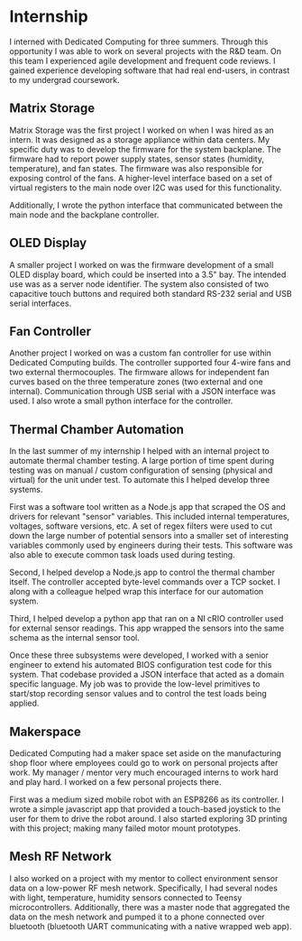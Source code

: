 # Internship

I interned with Dedicated Computing for three summers. Through this opportunity I was able to work on several projects with the R&D team. On this team I experienced agile development and frequent code reviews. I gained experience developing software that had real end-users, in contrast to my undergrad coursework.
 
## Matrix Storage

Matrix Storage was the first project I worked on when I was hired as an intern. It was designed as a storage appliance within data centers. My specific duty was to develop the firmware for the system backplane. The firmware had to report power supply states, sensor states (humidity, temperature), and fan states. The firmware was also responsible for exposing control of the fans. A higher-level interface based on a set of virtual registers to the main node over I2C was used for this functionality.
 
Additionally, I wrote the python interface that communicated between the main node and the backplane controller.
 
## OLED Display

A smaller project I worked on was the firmware development of a small OLED display board, which could be inserted into a 3.5" bay. The intended use was as a server node identifier. The system also consisted of two capacitive touch buttons and required both standard RS-232 serial and USB serial interfaces.
 
## Fan Controller

Another project I worked on was a custom fan controller for use within Dedicated Computing builds. The controller supported four 4-wire fans and two external thermocouples. The firmware allows for independent fan curves based on the three temperature zones (two external and one internal). Communication through USB serial with a JSON interface was used. I also wrote a small python interface for the controller.
 
## Thermal Chamber Automation

In the last summer of my internship I helped with an internal project to automate thermal chamber testing. A large portion of time spent during testing was on manual / custom configuration of sensing (physical and virtual) for the unit under test. To automate this I helped develop three systems.
 
First was a software tool written as a Node.js app that scraped the OS and drivers for relevant "sensor" variables. This included internal temperatures, voltages, software versions, etc. A set of regex filters were used to cut down the large number of potential sensors into a smaller set of interesting variables commonly used by engineers during their tests. This software was also able to execute common task loads used during testing.
 
Second, I helped develop a Node.js app to control the thermal chamber itself. The controller accepted byte-level commands over a TCP socket. I along with a colleague helped wrap this interface for our automation system.
 
Third, I helped develop a python app that ran on a NI cRIO controller used for external sensor readings. This app wrapped the sensors into the same schema as the internal sensor tool.
 
Once these three subsystems were developed, I worked with a senior engineer to extend his automated BIOS configuration test code for this system. That codebase provided a JSON interface that acted as a domain specific language. My job was to provide the low-level primitives to start/stop recording sensor values and to control the test loads being applied.
 
## Makerspace

Dedicated Computing had a maker space set aside on the manufacturing shop floor where employees could go to work on personal projects after work. My manager / mentor very much encouraged interns to work hard and play hard. I worked on a few personal projects there.
 
First was a medium sized mobile robot with an ESP8266 as its controller. I wrote a simple javascript app that provided a touch-based joystick to the user for them to drive the robot around. I also started exploring 3D printing with this project; making many failed motor mount prototypes.
 
## Mesh RF Network

I also worked on a project with my mentor to collect environment sensor data on a low-power RF mesh network. Specifically, I had several nodes with light, temperature, humidity sensors connected to Teensy microcontrollers. Additionally, there was a master node that aggregated the data on the mesh network and pumped it to a phone connected over bluetooth (bluetooth UART communicating with a native wrapped web app).
